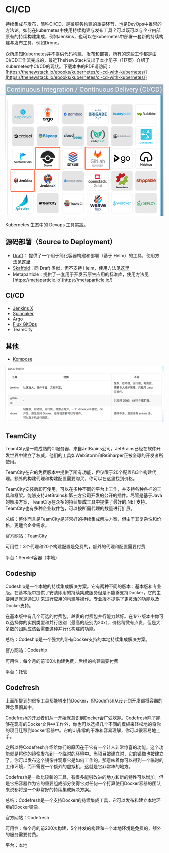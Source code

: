 # CI/CD

持续集成与发布，简称CI/CD，是微服务构建的重要环节，也是DevOps中推崇的方法论。如何在kubernetes中使用持续构建与发布工具？可以既可以与企业内部原有的持续构建集成，例如Jenkins，也可以在kubernetes中部署一套新的持续构建与发布工具，例如Drone。

众所周知Kubernetes并不提供代码构建、发布和部署，所有的这些工作都是由CI/CD工作流完成的，最近TheNewStack又出了本小册子（117页）介绍了Kubernetes中CI/CD的现状。下载本书的PDF请访问：[https://thenewstack.io/ebooks/kubernetes/ci-cd-with-kubernetes/](https://thenewstack.io/ebooks/kubernetes/ci-cd-with-kubernetes/)

![](../../.gitbook/assets/image%20%2875%29.png)



Kubernetes 生态中的 Devops 工具实践。

## 源码部署（Source to Deployment） <a id="yuan-ma-bu-shu-source-to-deployment"></a>

* ​[Draft](https://kubernetes.feisky.xyz/fu-wu-zhi-li/devops/draft)： 提供了一个用于简化容器构建和部署（基于 Helm）的工具，使用方法见[这里](https://kubernetes.feisky.xyz/fu-wu-zhi-li/devops/draft)​
* ​[Skaffold](https://kubernetes.feisky.xyz/fu-wu-zhi-li/devops/skaffold)：同 Draft 类似，但不支持 Helm，使用方法见[这里](https://kubernetes.feisky.xyz/fu-wu-zhi-li/devops/skaffold)​
* Metaparticle：提供了一套用于开发云原生应用的标准库，使用方法见 [https://metaparticle.io](https://metaparticle.io/)​

## CI/CD <a id="ci-cd"></a>

* ​[Jenkins X](https://kubernetes.feisky.xyz/fu-wu-zhi-li/devops/jenkinsx)​
* ​[Spinnaker](https://kubernetes.feisky.xyz/fu-wu-zhi-li/devops/spinnaker)​
* ​[Argo](https://kubernetes.feisky.xyz/fu-wu-zhi-li/devops/argo)​
* ​[Flux GitOps](https://kubernetes.feisky.xyz/fu-wu-zhi-li/devops/flux)​
* TeamCity

## 其他 <a id="qi-ta"></a>

* ​[Kompose](https://kubernetes.feisky.xyz/fu-wu-zhi-li/devops/kompose)​

![](../../.gitbook/assets/image%20%2886%29.png)



## TeamCity

TeamCity是一款成熟的CI服务器，来自JetBrains公司。JetBrains已经在软件开发世界中建立了权威，他们的工具如WebStorm和ReSharper正被全球的开发者所使用。

TeamCity在它的免费版本中提供了所有功能，但仅限于20个配置和3个构建代理。额外的构建代理和构建配置需要购买，你可以在这里找到价格。

TeamCity安装后即可使用，可以在多种不同的平台上工作，并支持各种各样的工具和框架。能够支持JetBrains和第三方公司开发的公开的插件。尽管是基于Java的解决方案，TeamCity在众多的持续集成工具中提供了最好的.NET支持。TeamCity也有多种企业软件包，可以按所需代理的数量进行扩展。

总结：整体而言是TeamCity是非常好的持续集成解决方案，但由于其复杂性和价格，更适合企业需求。

官方网站：TeamCity

可用性：3个代理和20个构建配置是免费的，额外的代理和配置需要付费

平台：Servlet容器（本地）

## Codeship

Codeship是一个本地的持续集成解决方案。它有两种不同的版本：基本版和专业版。在基本版中提供了安装即用的持续集成服务但是不能够支持Docker，它的主要用途就是通过UI来进行应用的构建等操作。专业版本提供了更灵活的功能以及Docker支持。

在基本版中有几个可选的付费包，越贵的付费包并行能力越好。在专业版本中你可以选择你的实例类型和并行级别（最高的级别为20x），价格稍微有点贵，但是大多数的团队应该会需要这种并行化构建的功能。

总结：Codeship是一个强大的带有Docker支持的本地持续集成解决方案。

官方网站：Codeship

可用性：每个月的前100次构建免费，后续的构建需要付费

平台：托管

## Codefresh

上面所提到的很多工具都能够支持Docker，但Codefrsh从设计到开发都将容器的理念贯彻其中。

Codefresh的开发者们从一开始就意识到Docker会广受欢迎。Codefresh除了能够在现有的Docker文件中工作外，你也可以选择几个不同的模板来轻松地的将你的项目迁移到docker容器中。它的UI非常的干净和容易理解，你可以很容易地上手。

之所以将Codefresh介绍给你们的原因在于它有一个让人非常惊喜的功能。这个功能就是将你的镜像发布到一个临时的环境中。当项目被建立时，它的镜像也被建立了，你可以发布这个镜像并观察它是如何工作的。那意味着你可以得到一个临时的工作环境，而不需要一个额外的虚拟机，这就是它非常棒的地方。

Codefresh是一款比较新的工具，有很多能够改进的地方和新的特性可以增加。但是它把容器作为它的重要组成部分使得它对任何一个打算使用Docker容器的团队来说都将是一个非常好的持续集成解决方案。

总结：Codefresh是一个支持Docker的持续集成工具，它可以发布和建立本地环境的Docker镜像。

官方网站：Codefresh

可用性：每个月的前200次构建，5个并发的构建和一个本地环境是免费的，额外的服务需要付费。

平台：本地

